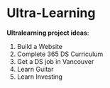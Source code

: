 # Ultra-Learning
**Ultralearning project ideas**:

1. Build a Website
2. Complete 365 DS Curriculum
3. Get a DS job in Vancouver
4. Learn Guitar
5. Learn Investing
